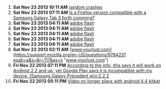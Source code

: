 1. **Sat Nov 23 2013 10:11 AM** [random crashes](https://support.mozilla.org/en-US/questions/978459?esab=a&s=&r=110&as=s "since 2updates ago about a week random crashes started happening now since ..")
1. **Sat Nov 23 2013 07:11 AM** [Is a Firefox version compatible with a Samsung Galaxy Tab 3 forth comming?](https://support.mozilla.org/en-US/questions/978443?esab=a&s=&r=111&as=s "The Firefox for Android that is currently available is not compatible with ..")
1. **Sat Nov 23 2013 04:11 AM** [adobe flash](https://support.mozilla.org/en-US/questions/978436?esab=a&s=&r=112&as=s "Im trying to get on a bingo site that requires adobe flash player my tab is..")
1. **Sat Nov 23 2013 04:11 AM** [adobe flash](https://support.mozilla.org/en-US/questions/978435?esab=a&s=&r=113&as=s "Im trying to get on a bingo site that requires adobe flash player my tab is..")
1. **Sat Nov 23 2013 04:11 AM** [adobe flash](https://support.mozilla.org/en-US/questions/978434?esab=a&s=&r=114&as=s "Im trying to get on a bingo site that requires adobe flash player my tab is..")
1. **Sat Nov 23 2013 04:11 AM** [adobe flash](https://support.mozilla.org/en-US/questions/978433?esab=a&s=&r=115&as=s "Im trying to get on a bingo site that requires adobe flash player my tab is..")
1. **Sat Nov 23 2013 04:11 AM** [adobe flash](https://support.mozilla.org/en-US/questions/978432?esab=a&s=&r=116&as=s "Im trying to get on a bingo site that requires adobe flash player my tab is..")
1. **Sat Nov 23 2013 02:11 AM** [www.yourlust.com](https://support.mozilla.org/en-US/questions/978423?esab=a&s=&r=117&as=s "www.yourlust.com")
1. **Fri Nov 22 2013 07:11 PM** [According to the info, this says it will work on Android 2.2 and up, yet Google Play says it is incompatible with my device. (Samsung Galaxy Precedent w/v:2.2.2](https://support.mozilla.org/en-US/questions/978402?esab=a&s=&r=118&as=s "Checked the Compatible Devices list and the Galaxy Precedent is not on it. ..")
1. **Fri Nov 22 2013 05:11 PM** [Video no longer plays with android 4.4 kitkat](https://support.mozilla.org/en-US/questions/978394?esab=a&s=&r=119&as=s "I have a nexus 7 1st gen. Just updated android to 4.4 kitkat and videos no ..")

